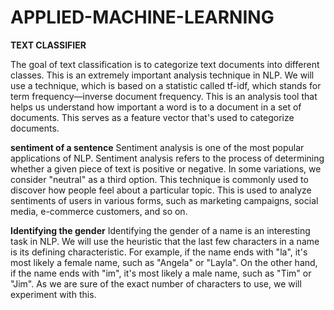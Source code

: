 # APPLIED-MACHINE-LEARNING

****TEXT CLASSIFIER****

The goal of text classification is to categorize text documents into different classes. This is an extremely
important analysis technique in NLP. We will use a technique, which is based on a statistic called tf-idf,
which stands for term frequency—inverse document frequency. This is an analysis tool that helps us
understand how important a word is to a document in a set of documents. This serves as a feature vector
that's used to categorize documents.

 ****sentiment of a sentence****
 Sentiment analysis is one of the most popular applications of NLP. Sentiment analysis refers to the
process of determining whether a given piece of text is positive or negative. In some variations, we
consider "neutral" as a third option. This technique is commonly used to discover how people feel about
a particular topic. This is used to analyze sentiments of users in various forms, such as marketing
campaigns, social media, e-commerce customers, and so on.

****Identifying the gender****
Identifying the gender of a name is an interesting task in NLP. We will use the heuristic that the last few
characters in a name is its defining characteristic. For example, if the name ends with "la", it's most
likely a female name, such as "Angela" or "Layla". On the other hand, if the name ends with "im", it's
most likely a male name, such as "Tim" or "Jim". As we are sure of the exact number of characters to
use, we will experiment with this.
